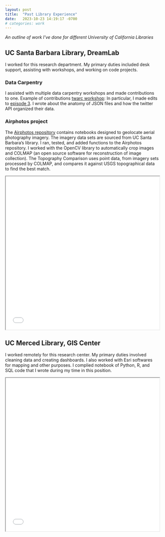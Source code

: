 ```yaml
---
layout: post
title:  "Past Library Experience"
date:   2023-10-23 14:19:17 -0700
# categories: work
---
```


*An outline of work I've done for different University of California Libraries*

## UC Santa Barbara Library, DreamLab

I worked for this research department. My primary duties included desk support, assisting with workshops, and working on code projects. 

### Data Carpentry

I assisted with multiple data carpentry workshops and made contributions to one. Example of contributions [twarc workshop](https://ucsbcarpentry.github.io/2022-05-26-ucsb-twarc/): 
In particular, I made edits to [episode 3](https://github.com/gnunnelley/gh-pages-copy/blob/gh-pages/_episodes/03-3-tweet-anatomy.md). I wrote about the anatomy of JSON files and how the twitter API organized their data. 

### Airphotos project 

The [Airphotos repository](https://github.com/jonjab/AirPhotos) contains notebooks designed to geolocate aerial photography imagery. The imagery data sets are sourced from UC Santa Barbara’s library. I ran, tested, and added functions to the Airphotos repository. I worked with the OpenCV library to automatically crop images and COLMAP (an open source software for reconstruction of image collection). The Topography Comparison uses point data, from imagery sets processed by COLMAP, and compares it against USGS topographical data to find the best match. 

<iframe src="{{ 'assets/pdfs/airphotos.pdf' | relative_url }}" type="application/pdf" width="100%" height="500"></iframe> 

## UC Merced Library, GIS Center

 I worked remotely for this research center. My primary duties involved cleaning data and creating dashboards. I also worked with Esri softwares for mapping and other purposes. I complied notebook of Python, R, and SQL code that I wrote during my time in this position.

<iframe src="{{ 'assets/pdfs/dataclean.pdf' | relative_url }}" type="application/pdf" width="100%" height="500"></iframe>

<!---
watch me embarass myself while I try to embed these godforsaken pdfs
the script below this works perfectly fine when url and baseurl are not defined in config file
<iframe src="/assets/pdfs/airphotos.pdf" type="application/pdf" width="100%" height="500"></iframe> 

+ https://stackoverflow.com/questions/74874519/pdf-embed-on-github-page-does-not-work-404-error-occurs?newreg=6ee72430407143f597867bb5130c4882

link to google drive for now, reference below
https://jamesonzimmer.com/simple-pdf-embed-for-jekyll/

<iframe src="https://drive.google.com/file/d/1KRcxEL9Q4B3WvoVAYnBqXYs1BIJE6uRE/view?usp=drive_link" type="application/pdf" width="100%" height="500"></iframe> 

plugin to source files in post directory? 
https://nhoizey.github.io/jekyll-postfiles/ 
--->